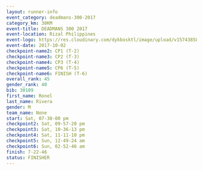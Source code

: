 ```yaml
---
layout: runner-info 
event_category: deadmans-300-2017 
category_km: 30KM 
event-title: DEADMANS 300 2017 
event-location: Rizal Philippines 
event-logo: https://res.cloudinary.com/dykbosktl/image/upload/v1574385898/Logo/2017-DM300-Logo_ljecaw.jpg 
event-date: 2017-10-02 
checkpoint-name2: CP1 (T-2) 
checkpoint-name3: CP2 (T-3) 
checkpoint-name4: CP3 (T-4) 
checkpoint-name5: CP6 (T-5) 
checkpoint-name6: FINISH (T-6) 
overall_rank: 45
gender_rank: 40
bib: 30109
first_name: Ronel
last_name: Rivera
gender: M
team_name: None
start: Sat, 07-30-00 pm
checkpoint2: Sat, 09-57-20 pm
checkpoint3: Sat, 10-36-13 pm
checkpoint4: Sat, 11-11-10 pm
checkpoint5: Sun, 12-49-24 am
checkpoint6: Sun, 02-52-46 am
finish: 7-22-46
status: FINISHER
---
```


